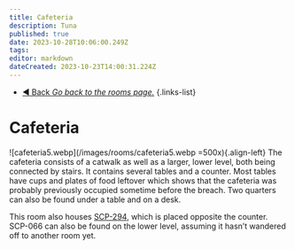 ```yaml
---
title: Cafeteria
description: Tuna 
published: true
date: 2023-10-28T10:06:00.249Z
tags: 
editor: markdown
dateCreated: 2023-10-23T14:00:31.224Z
---
```


- [:arrow_backward: Back *Go back to the rooms page.*](/en/game/rooms)
{.links-list}
# Cafeteria
![cafeteria5.webp](/images/rooms/cafeteria5.webp =500x){.align-left} The cafeteria consists of a catwalk as well as a larger, lower level, both being connected by stairs. It contains several tables and a counter. Most tables have cups and plates of food leftover which shows that the cafeteria was probably previously occupied sometime before the breach. Two quarters can also be found under a table and on a desk.

This room also houses [SCP-294](/en/game/scps/294), which is placed opposite the counter. SCP-066 can also be found on the lower level, assuming it hasn’t wandered off to another room yet.
